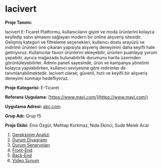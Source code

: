# lacivert

**Proje Tanımı:**

lacivert E-Ticaret Platformu, kullanıcıların giyim ve moda ürünlerini kolayca keşfedip satın almasını sağlayan modern bir online alışveriş sitesidir. Gelişmiş kategori ve filtreleme seçenekleri, kullanıcı dostu arayüzü ve indirimli ürünleri öne çıkaran yapısıyla alışveriş deneyimini daha keyifli hale getiriyoruz. Kullanıcılar favori ürünlerini ekleyebilir, ürünleri puanlayıp yorum yapabilir, ayrıca mağazada bulunabilirlik durumunu harita üzerinden görüntüleyebilirler. Admin paneli sayesinde, ürün ve kampanya yönetimi kolayca yapılabilirken, kullanıcı seviyesine göre indirimler de tanımlanabilmektedir. lacivert olarak;  güvenli, hızlı ve keyifli bir alışveriş deneyimi sunmayı hedefliyoruz.

**Proje Kategorisi:** E-Ticaret 

**Referans Uygulama:** [https://www.mavi.com/](https://www.mavi.com/)

**Uygulama Adresi:** [abc.com](abc.com)

**Grup Adı:** Grup f5

**Proje Ekibi:** Enis Özgür, Mehtap Korkmaz, Nida Ekinci, Sude Melek Acar

1. [Gereksinim Analizi](Gereksinimler/Gereksinim-Analizi.md)
2. [Durum Diyagramı](Durum-Diyagramı.md)
3. [Durum Senaryoları](Durum-Senaryoları/Durum-Senaryoları.md)
4. [Front-End](Front-End.md)
5. [Back-End](Back-End.md)
6. [Video Sunum](Sunum.md)

